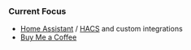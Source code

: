 ### Current Focus

* [Home Assistant](https://www.home-assistant.io/) / [HACS](https://github.com/hacs) and custom integrations
* [Buy Me a Coffee](https://buymeacoffee.com/DYks67r)
